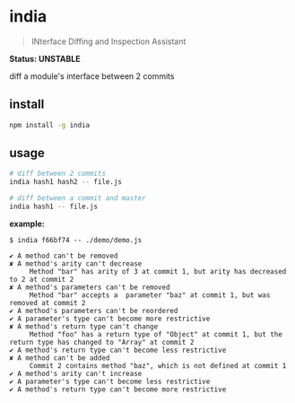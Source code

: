 # india

> INterface Diffing and Inspection Assistant

**Status: UNSTABLE**

diff a module's interface between 2 commits

## install

```bash
npm install -g india
```

## usage

```bash
# diff between 2 commits
india hash1 hash2 -- file.js

# diff between a commit and master
india hash1 -- file.js
```

**example:**

```text
$ india f66bf74 -- ./demo/demo.js

✔ A method can't be removed
✘ A method's arity can't decrease 
	 Method "bar" has arity of 3 at commit 1, but arity has decreased to 2 at commit 2
✘ A method's parameters can't be removed 
	 Method "bar" accepts a  parameter "baz" at commit 1, but was removed at commit 2
✔ A method's parameters can't be reordered
✔ A parameter's type can't become more restrictive
✘ A method's return type can't change 
	 Method "foo" has a return type of "Object" at commit 1, but the return type has changed to "Array" at commit 2
✔ A method's return type can't become less restrictive
✘ A method can't be added 
	 Commit 2 contains method "baz", which is not defined at commit 1
✔ A method's arity can't increase
✔ A parameter's type can't become less restrictive
✔ A method's return type can't become more restrictive
```